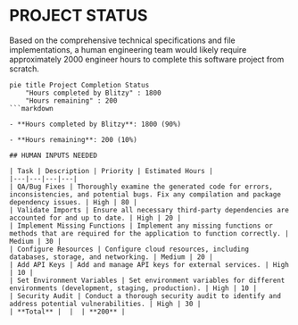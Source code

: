 # PROJECT STATUS

Based on the comprehensive technical specifications and file implementations, a human engineering team would likely require approximately 2000 engineer hours to complete this software project from scratch.

```mermaid
pie title Project Completion Status
    "Hours completed by Blitzy" : 1800
    "Hours remaining" : 200
```markdown

- **Hours completed by Blitzy**: 1800 (90%)

- **Hours remaining**: 200 (10%)

## HUMAN INPUTS NEEDED

| Task | Description | Priority | Estimated Hours |
|---|---|---|---|
| QA/Bug Fixes | Thoroughly examine the generated code for errors, inconsistencies, and potential bugs. Fix any compilation and package dependency issues. | High | 80 |
| Validate Imports | Ensure all necessary third-party dependencies are accounted for and up to date. | High | 20 |
| Implement Missing Functions | Implement any missing functions or methods that are required for the application to function correctly. | Medium | 30 |
| Configure Resources | Configure cloud resources, including databases, storage, and networking. | Medium | 20 |
| Add API Keys | Add and manage API keys for external services. | High | 10 |
| Set Environment Variables | Set environment variables for different environments (development, staging, production). | High | 10 |
| Security Audit | Conduct a thorough security audit to identify and address potential vulnerabilities. | High | 30 |
| **Total** |  |  | **200** |
